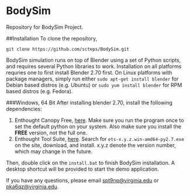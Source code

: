 BodySim
=======

Repository for BodySim Project.

##Installation
To clone the repository, 

```
git clone https://github.com/scteps/BodySim.git
```

BodySim simulation runs on top of Blender using a set of Python scripts, and requires several Python libraries to work. Installation on all platforms requries one to first install Blender 2.70 first. On Linux platforms with package managers, simply run either `sudo apt-get install blender` for Debian based distros (e.g. Ubuntu) or `sudo yum install blender` for RPM based distros (e.g. Fedora).

###Windows, 64 Bit
After installing blender 2.70, install the following dependencies:

1. Enthought Canopy Free, [here](https://www.enthought.com/products/epd/free/). Make sure you run the program once to set the default python on your system. Also make sure you install the **FREE** version, not the full one.
2. Enthought Tool Suite, [here](http://www.lfd.uci.edu/~gohlke/pythonlibs/#ets). Search for `ets-x.y.z.win-amd64-py2.7.exe` on the site, download, and install. x.y.z denote the version number, which may change in the future.

Then, double click on the `install.bat` to finish BodySim installation. A desktop shortcut will be provided to start the demo application.

If you have any questions, please email spt9np@virginia.edu or pka6qz@virginia.edu.
